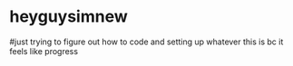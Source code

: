 # heyguysimnew
#just trying to figure out how to code and setting up whatever this is bc it feels like progress
